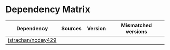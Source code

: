 # Dependency Matrix

Dependency | Sources | Version | Mismatched versions
---------- | ------- | ------- | -------------------
[jstrachan/nodey429](https://github.com/jstrachan/nodey429.git) |  | []() | 

